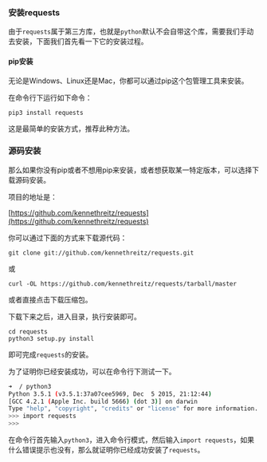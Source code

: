 ### 安装requests

由于`requests`属于第三方库，也就是`python`默认不会自带这个库，需要我们手动去安装，下面我们首先看一下它的安装过程。

#### pip安装

无论是Windows、Linux还是Mac，你都可以通过pip这个包管理工具来安装。

在命令行下运行如下命令：

```
pip3 install requests
```

这是最简单的安装方式，推荐此种方法。

### 源码安装

那么如果你没有pip或者不想用pip来安装，或者想获取某一特定版本，可以选择下载源码安装。

项目的地址是：

[https://github.com/kennethreitz/requests](https://github.com/kennethreitz/requests)

你可以通过下面的方式来下载源代码：


```
git clone git://github.com/kennethreitz/requests.git

```

或

```
curl -OL https://github.com/kennethreitz/requests/tarball/master

```
或者直接点击下载压缩包。

下载下来之后，进入目录，执行安装即可。

```
cd requests
python3 setup.py install
```

即可完成`requests`的安装。

为了证明你已经安装成功，可以在命令行下测试一下。

```bash
➜  / python3
Python 3.5.1 (v3.5.1:37a07cee5969, Dec  5 2015, 21:12:44) 
[GCC 4.2.1 (Apple Inc. build 5666) (dot 3)] on darwin
Type "help", "copyright", "credits" or "license" for more information.
>>> import requests
>>> 

```

在命令行首先输入`python3`，进入命令行模式，然后输入`import requests`，如果什么错误提示也没有，那么就证明你已经成功安装了`requests`。







































